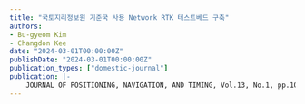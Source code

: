 ```yaml
---
title: "국토지리정보원 기준국 사용 Network RTK 테스트베드 구축"
authors:
- Bu-gyeom Kim
- Changdon Kee
date: "2024-03-01T00:00:00Z"
publishDate: "2024-03-01T00:00:00Z"
publication_types: ["domestic-journal"]
publication: |-
    JOURNAL OF POSITIONING, NAVIGATION, AND TIMING, Vol.13, No.1, pp.103~110, 2024년
---
```


